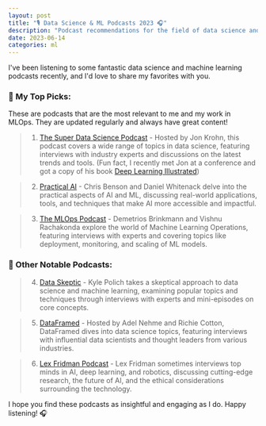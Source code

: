 ```yaml
---
layout: post
title: "🎙️ Data Science & ML Podcasts 2023 🎧"
description: "Podcast recommendations for the field of data science and machine learning"
date: 2023-06-14
categories: ml
---
```


I've been listening to some fantastic data science and machine learning podcasts recently, and I'd love to share my favorites with you.

### 🌟 My Top Picks:

These are podcasts that are the most relevant to me and my work in MLOps. They are updated regularly and always have great content!

> 1. [The Super Data Science Podcast](https://www.superdatascience.com/podcast) - Hosted by Jon Krohn, this podcast covers a wide range of topics in data science, featuring interviews with industry experts and discussions on the latest trends and tools. (Fun fact, I recently met Jon at a conference and got a copy of his book [Deep Learning Illustrated](https://www.deeplearningillustrated.com/))

> 2. [Practical AI](https://changelog.com/practicalai) - Chris Benson and Daniel Whitenack delve into the practical aspects of AI and ML, discussing real-world applications, tools, and techniques that make AI more accessible and impactful.

> 3. [The MLOps Podcast](https://podcasts.apple.com/us/podcast/the-mlops-podcast/id1565390757) - Demetrios Brinkmann and Vishnu Rachakonda explore the world of Machine Learning Operations, featuring interviews with experts and covering topics like deployment, monitoring, and scaling of ML models.

### 📣 Other Notable Podcasts:

> 4. [Data Skeptic](https://dataskeptic.com/) - Kyle Polich takes a skeptical approach to data science and machine learning, examining popular topics and techniques through interviews with experts and mini-episodes on core concepts.

> 5. [DataFramed](https://www.datacamp.com/community/podcast) - Hosted by Adel Nehme and Richie Cotton, DataFramed dives into data science topics, featuring interviews with influential data scientists and thought leaders from various industries.

> 6. [Lex Fridman Podcast](https://lexfridman.com/podcast/) - Lex Fridman sometimes interviews top minds in AI, deep learning, and robotics, discussing cutting-edge research, the future of AI, and the ethical considerations surrounding the technology.

I hope you find these podcasts as insightful and engaging as I do. Happy listening! 🎧